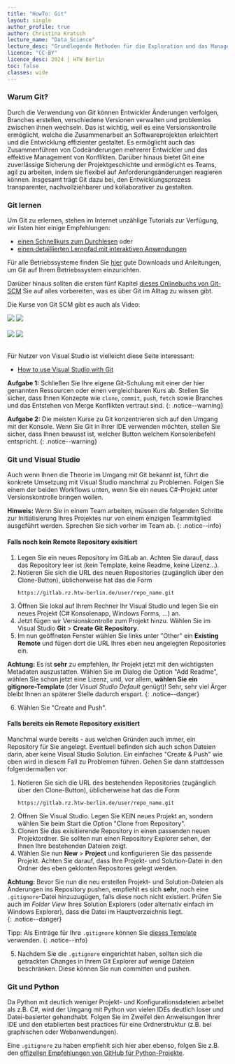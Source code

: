 ```yaml
---
title: "HowTo: Git"
layout: single
author_profile: true
author: Christina Kratsch
lecture_name: "Data Science"
lecture_desc: "Grundlegende Methoden für die Exploration und das Management von Daten."
licence: "CC-BY"
licence_desc: 2024 | HTW Berlin 
toc: false
classes: wide
---
```


### Warum Git?

Durch die Verwendung von <em>Git</em> können Entwickler Änderungen verfolgen, Branches erstellen, verschiedene Versionen verwalten und problemlos zwischen ihnen wechseln. Das ist wichtig, weil es eine Versionskontrolle ermöglicht, welche die Zusammenarbeit an Softwareprojekten erleichtert und die Entwicklung effizienter gestaltet. Es ermöglicht auch das Zusammenführen von Codeänderungen mehrerer Entwickler und das effektive Management von Konflikten. Darüber hinaus bietet Git eine zuverlässige Sicherung der Projektgeschichte und ermöglicht es Teams, agil zu arbeiten, indem sie flexibel auf Anforderungsänderungen reagieren können. Insgesamt trägt Git dazu bei, den Entwicklungsprozess transparenter, nachvollziehbarer und kollaborativer zu gestalten.

### Git lernen

Um Git zu erlernen, stehen im Internet unzählige Tutorials zur Verfügung, wir listen hier einige Empfehlungen:
* [einen Schnellkurs zum Durchlesen](https://lerneprogrammieren.de/git/) oder
* [einen detaillierten Lernpfad mit interaktiven Anwendungen](https://learn.microsoft.com/de-de/training/paths/intro-to-vc-git/)

Für alle Betriebssysteme finden Sie [hier](https://git-scm.com/) gute Downloads und Anleitungen, um Git auf Ihrem Betriebssystem einzurichten.

Darüber hinaus sollten die ersten fünf Kapitel [dieses Onlinebuchs von Git-SCM](https://git-scm.com/book/en/v2) Sie auf alles vorbereiten, was es über Git im Alltag zu wissen gibt.

Die Kurse von Git SCM gibt es auch als Video:

[<img src="https://git-scm.com/images/video/ep1.png">](https://git-scm.com/video/what-is-version-control) 
[<img src="https://git-scm.com/images/video/ep2.png">](https://git-scm.com/video/what-is-git)<br><br>
[<img src="https://git-scm.com/images/video/ep3.png">](https://git-scm.com/video/get-going)
[<img src="https://git-scm.com/images/video/ep4.png">](https://git-scm.com/video/quick-wins)<br><br>

Für Nutzer von Visual Studio ist vielleicht diese Seite interessant:
* [How to use Visual Studio with Git](https://learn.microsoft.com/en-us/visualstudio/version-control/git-with-visual-studio?view=vs-2022) 

**Aufgabe 1:** Schließen Sie Ihre eigene Git-Schulung mit einer der hier genannten Ressourcen oder einen vergleichbaren Kurs ab. Stellen Sie sicher, dass Ihnen Konzepte wie `clone`, `commit`, `push`, `fetch` sowie Branches und das Entstehen von Merge Konflikten vertraut sind. 
{: .notice--warning}

**Aufgabe 2:** Die meisten Kurse zu Git konzentrieren sich auf den Umgang mit der Konsole. Wenn Sie Git in Ihrer IDE verwenden möchten, stellen Sie sicher, dass Ihnen bewusst ist, welcher Button welchem Konsolenbefehl entspricht.
{: .notice--warning}

### Git und Visual Studio

Auch wenn Ihnen die Theorie im Umgang mit Git bekannt ist, führt die konkrete Umsetzung mit Visual Studio manchmal zu Problemen. Folgen Sie einem der beiden Workflows unten, wenn Sie ein neues C#-Projekt unter Versionskontrolle bringen wollen. 

**Hinweis:** Wenn Sie in einem Team arbeiten, müssen die folgenden Schritte zur Initialisierung Ihres Projektes nur von einem einzigen Teammitglied ausgeführt werden. Sprechen Sie sich vorher im Team ab.
{: .notice--info} 

#### Falls noch kein Remote Repository exisitiert

1. Legen Sie ein neues Repository im GitLab an. Achten Sie darauf, dass das Repository leer ist (kein Template, keine Readme, keine Lizenz...).
2. Notieren Sie sich die URL des neuen Repositories (zugänglich über den Clone-Button), üblicherweise hat das die Form
   ```
   https://gitlab.rz.htw-berlin.de/user/repo_name.git
   ```
3. Öffnen Sie lokal auf Ihrem Rechner Ihr Visual Studio und legen Sie ein neues Projekt (C# Konsolenapp, Windows Forms, ...) an.
4. Jetzt fügen wir Versionskontrolle zum Projekt hinzu. Wählen Sie im Visual Studio **Git** > **Create Git Repository**.
5. Im nun geöffneten Fenster wählen Sie links unter "Other" ein **Existing Remote** und fügen dort die URL Ihres eben neu angelegten Repositories ein.

**Achtung:** Es ist **sehr** zu empfehlen, Ihr Projekt jetzt mit den wichtigsten Metadaten auszustatten. Wählen Sie im Dialog die Option "Add Readme", wählen Sie schon jetzt eine Lizenz, und, vor allem, **wählen Sie ein gitignore-Template** (der *Visual Studio Default* genügt)! Sehr, sehr viel Ärger bleibt Ihnen an späterer Stelle dadurch erspart.
{: .notice--danger} 

6. Wählen Sie "Create and Push".


#### Falls bereits ein Remote Repository exisitiert

Manchmal wurde bereits - aus welchen Gründen auch immer, ein Repository für Sie angelegt. Eventuell befinden sich auch schon Dateien darin, aber keine Visual Studio Solution. Ein einfaches "Create & Push" wie oben wird in diesem Fall zu Problemen führen. Gehen Sie dann stattdessen folgendermaßen vor:

1. Notieren Sie sich die URL des bestehenden Repositories (zugänglich über den Clone-Button), üblicherweise hat das die Form
   ```
   https://gitlab.rz.htw-berlin.de/user/repo_name.git
   ```
2. Öffnen Sie Visual Studio. Legen Sie KEIN neues Projekt an, sondern wählen Sie beim Start die Option "Clone from Repository". 
3. Clonen Sie das exisitierende Repository in einen passenden neuen Projektordner. Sie sollten nun einen Repository Explorer sehen, der Ihnen Ihre bestehenden Dateien zeigt.
4. Wählen Sie nun **New** > **Project** und konfigurieren Sie das passende Projekt. Achten Sie darauf, dass Ihre Projekt- und Solution-Datei in den Ordner des eben geklonten Repositores gelegt werden.

**Achtung:** Bevor Sie nun die neu erstellen Projekt- und Solution-Dateien als Änderungen ins Repository pushen, empfiehlt es sich **sehr**, noch eine `.gitignore`-Datei hinzuzugügen, falls diese noch nicht existiert. Prüfen Sie auch im *Folder View* Ihres Solution Explorers (oder alternativ einfach im Windows Explorer), dass die Datei im Hauptverzeichnis liegt.  
{: .notice--danger} 

Tipp: Als Einträge für Ihre `.gitignore` können Sie [dieses Template](https://github.com/github/gitignore/blob/main/VisualStudio.gitignore) verwenden.
{: .notice--info}

5. Nachdem Sie die `.gitignore` eingerichtet haben, sollten sich die getrackten Changes in Ihrem Git Explorer auf wenige Dateien beschränken. Diese können Sie nun committen und pushen.

### Git und Python

Da Python mit deutlich weniger Projekt- und Konfigurationsdateien arbeitet als z.B. C#, wird der Umgang mit Python von vielen IDEs deutlich loser und Datei-basierter gehandhabt. Folgen Sie im Zweifel den Anweisungen Ihrer IDE und den etablierten best practices für eine Ordnerstruktur (z.B. bei graphischen oder Webanwendungen). 

Eine `.gitignore` zu haben empfiehlt sich hier aber ebenso, folgen Sie z.B. den [offizellen Empfehlungen von GitHub für Python-Projekte](https://github.com/github/gitignore/blob/main/Python.gitignore).